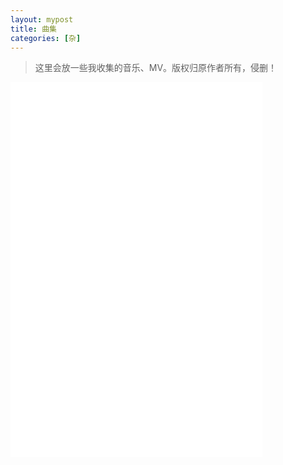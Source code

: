 ```yaml
---
layout: mypost
title: 曲集
categories: [杂]
---
```

> 这里会放一些我收集的音乐、MV。版权归原作者所有，侵删！
<iframe src="//player.bilibili.com/player.html?aid=511151900&bvid=BV1hu411C7cR&cid=589707719&page=1&as_wide=1&high_quality=1&danmaku=0" scrolling="no" border="0" frameborder="no" framespacing="0" allowfullscreen="true" width="80%" height="600px"> </iframe>
